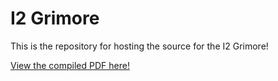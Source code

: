 # I2 Grimore

This is the repository for hosting the source for the I2 Grimore!

[View the compiled PDF here!](https://github.com/interactive-intelligence/I2-grimore/blob/PDF/I2%20Grimore.pdf)

